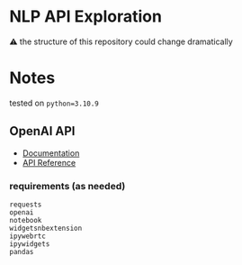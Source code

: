 # NLP API Exploration
:warning: the structure of this repository could change dramatically

# Notes
tested on `python=3.10.9`

## OpenAI API
- <a href="https://platform.openai.com/docs/introduction">Documentation</a>
- <a href="https://platform.openai.com/docs/api-reference">API Reference</a>

### requirements (as needed)
```
requests
openai
notebook
widgetsnbextension
ipywebrtc
ipywidgets
pandas
```